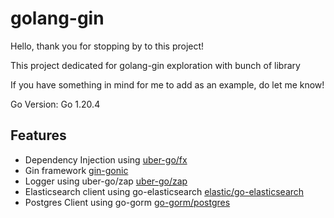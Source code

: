 # golang-gin

Hello, thank you for stopping by to this project!

This project dedicated for golang-gin exploration with bunch of library

If you have something in mind for me to add as an example, do let me know!

Go Version: Go 1.20.4

## Features
- Dependency Injection using [uber-go/fx](https://github.com/uber-go/fx)
- Gin framework [gin-gonic](https://github.com/gin-gonic/gin)
- Logger using uber-go/zap [uber-go/zap](https://github.com/uber-go/zap)
- Elasticsearch client using go-elasticsearch [elastic/go-elasticsearch](github.com/elastic/go-elasticsearch/v8")
- Postgres Client using go-gorm [go-gorm/postgres](https://github.com/go-gorm/postgres)
